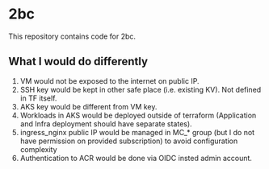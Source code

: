# 2bc
This repository contains code for 2bc.

## What I would do differently
1. VM would not be exposed to the internet on public IP.
2. SSH key would be kept in other safe place (i.e. existing KV). Not defined in TF itself.
3. AKS key would be different from VM key.
4. Workloads in AKS would be deployed outside of terraform (Application and Infra deployment should have separate states).
5. ingress_nginx public IP would be managed in MC_* group (but I do not have permission on provided subscription) to avoid configuration complexity
6. Authentication to ACR would be done via OIDC insted admin account.
